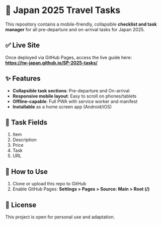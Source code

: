 # 🧳 Japan 2025 Travel Tasks

This repository contains a mobile-friendly, collapsible **checklist and task manager** for all pre-departure and on-arrival tasks for Japan 2025.

## ✅ Live Site

Once deployed via GitHub Pages, access the live guide here:  
**https://tw-japan.github.io/SP-2025-tasks/**

## ✨ Features

* **Collapsible task sections**: Pre-departure and On-arrival
* **Responsive mobile layout**: Easy to scroll on phones/tablets
* **Offline-capable**: Full PWA with service worker and manifest
* **Installable** as a home screen app (Android/iOS)

## 🧭 Task Fields

1. Item
2. Description
3. Price
4. Task
5. URL

## 🔧 How to Use

1. Clone or upload this repo to GitHub
2. Enable GitHub Pages: **Settings > Pages > Source: Main > Root (/)**

## 📄 License

This project is open for personal use and adaptation.
